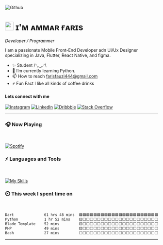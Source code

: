 ![Github](https://pixel-profile-ui.vercel.app/api/github-stats?username=ammarfarisfauzi&screen_effect=true&pixelate_avatar=false&background=linear-gradient%2870deg%2C+%239babb2FF+17%25%2C+%23313638FF+91%25%29+&color=%23ffffffFF)

# <img src="https://media3.giphy.com/media/v1.Y2lkPTc5MGI3NjExejBrY2dhZTh3cXFyNHpmeHJtd3F1aGZvaHIzeTlodW5ianpjY3phMSZlcD12MV9pbnRlcm5hbF9naWZfYnlfaWQmY3Q9cw/hvRJCLFzcasrR4ia7z/giphy.webp" width="28"/> ɪ'ᴍ ᴀᴍᴍᴀʀ ғᴀʀɪs
*Developer / Programmer*
<br /> 

<p align="left">I am a passionate Mobile Front-End Developer adn Ui/Ux Designer specializing in Java, Flutter, React Native, and figma.</p>

- ✨ Student  /ᐠ｡ꞈ｡ᐟ\
- 🌱 I’m currently learning Python.
- 📫 How to reach farisfauzi444@gmail.com
- ⚡ Fun Fact I like all kinds of coffee drinks

<h4 align="left">Lets connect with me</h4>

[![Instagram](https://img.shields.io/badge/Instagram-black?style=for-the-badge&logo=Instagram&logoColor=%23E4405F)](https://www.instagram.com/onekebabplease._/?utm_source=ig_web_button_share_sheet)
[![LinkedIn](https://img.shields.io/badge/LinkedIn-black?style=for-the-badge&logo=LinkedIn&logoColor=%230077B5)](https://www.linkedin.com/in/ammar-faris-fauzi-339260295/)
[![Dribbble](https://img.shields.io/badge/Dribbble-black?style=for-the-badge&logo=Dribbble&logoColor=%23EA4C89)](https://dribbble.com/Shion12)
[![Stack Overflow](https://img.shields.io/badge/Stack%20Overflow-black?style=for-the-badge&logo=StackOverflow&logoColor=%23F58025)](https://stackoverflow.com/users/23469684/faris-fauzi)

---

<h3>🎧 Now Playing</h3>

<br />

[![Spotify](https://novatorem-muhammadammarfaris22.vercel.app/api/spotify?background_color=0d1117&show_offline&border_color=ffffff)](https://open.spotify.com/user/31zc2a4hozn3awzskii3xce6b5xq?si=96706891c1af4af4)

<h3>⚡ Languages and Tools</h3>

<br />

[![My Skills](https://skillicons.dev/icons?i=html,css,js,java,py,laravel,flutter,dart,vscode,figma,firebase,postman,stackoverflow,github,mint)](https://skillicons.dev)

<h3>⏲️ This week I spent time on</h3>

<br>

<!--START_SECTION:waka-->

```txt
Dart              61 hrs 48 mins  🟩🟩🟩🟩🟩🟩🟩🟩🟩🟩🟩🟩🟩🟩🟩🟩🟩🟩🟩🟩🟩🟩🟩⬜⬜   91.49 %
Python            1 hr 52 mins    🟨⬜⬜⬜⬜⬜⬜⬜⬜⬜⬜⬜⬜⬜⬜⬜⬜⬜⬜⬜⬜⬜⬜⬜⬜   02.77 %
Blade Template    52 mins         🟨⬜⬜⬜⬜⬜⬜⬜⬜⬜⬜⬜⬜⬜⬜⬜⬜⬜⬜⬜⬜⬜⬜⬜⬜   01.30 %
PHP               49 mins         🟨⬜⬜⬜⬜⬜⬜⬜⬜⬜⬜⬜⬜⬜⬜⬜⬜⬜⬜⬜⬜⬜⬜⬜⬜   01.22 %
Bash              27 mins         ⬜⬜⬜⬜⬜⬜⬜⬜⬜⬜⬜⬜⬜⬜⬜⬜⬜⬜⬜⬜⬜⬜⬜⬜⬜   00.69 %
```

<!--END_SECTION:waka-->

---


